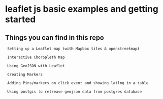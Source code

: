 # leaflet js basic examples and getting started

## Things you can find in this repo 

     Setting up a Leaflet map (with Mapbox tiles & openstreetmap)
     
     Interactive Choropleth Map
     
     Using GeoJSON with Leaflet
     
     Creating Markers
     
     Adding Pins/markers on click event and showing latlng in a table
     
     Using postgis to retreave geojson data from postgres database 
